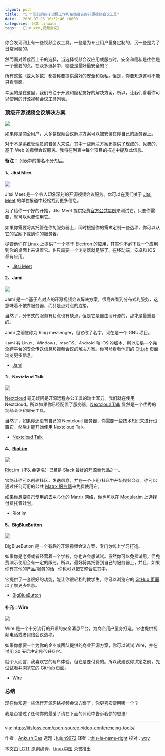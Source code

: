 ```yaml
---
layout: post
title:	"5 个流行的用于远程工作和在线会议的开源视频会议工具"
date:	2020-07-26 10:52:46 +0800 
categories:	分享 linuxcn 
tags:	[linuxcn,视频会议]
---
```



你会发现网上有一些视频会议工具。一些是为专业用户量身定制的，另一些是为了日常闲聊的。


然而面对着成百上千的选择，当选择视频会议应用或服务时，安全和隐私是往往是一个重要的点。在众多选择中，哪些是最好最安全的？


所有这些（或大多数）都宣称要提供最好的安全和隐私。但是，你要知道这可不能只看表面。


幸运的是在这里，我们专注于开源和隐私友好的解决方案，所以，让我们看看你可以使用的开源视频会议工具列表。


### 顶级开源视频会议解决方案


![](/Asserts/Images/album/202007/26/104947gyzs2eb5ybeneg5y.jpg)


如果你是商企用户，大多数视频会议解决方案可以被安装在你自己的服务器上。


对于不是系统管理员的普通人来说，其中一些解决方案还提供了现成的、免费的、基于 Web 的视频会议服务。我将在列表中每个项目的描述中提及此信息。


**备注：** 列表中的排名不分先后。


#### 1、Jitsi Meet


![](/Asserts/Images/album/202007/26/105046krv9a91rvrrv8ngk.png)


Jitsi Meet 是一个令人印象深刻的开源视频会议服务。你可以在我们关于 [Jitsi Meet](https://itsfoss.com/jitsi-meet/) 的单独报道中轻松找到更多信息。


为了给你一个好的开始，Jitsi Meet 提供免费[官方公共实例](https://meet.jit.si/)来测试它，只要你需要，就可以免费使用它。


如果你需要将其托管在你的服务器上，同时根据你的需求定制一些选项，你可以从它的[官网](https://jitsi.org/jitsi-meet/)下载到你的服务器。


尽管他们在 Linux 上提供了一个基于 Electron 的应用，其实你不必下载一个应用到你的桌面上来设置它。你只需要一个浏览器就足够了。在移动端，安卓和 iOS 都有应用。


* [Jitsi Meet](https://jitsi.org/jitsi-meet/)


#### 2、Jami


![](/Asserts/Images/album/202007/26/105103qisjhfuvaiej3633.png)


Jami 是一个基于点对点的开源视频会议解决方案。很高兴看到分布式的服务，这意味着不依靠服务器，而只是点对点的连接。


当然了，分布式的服务有优点也有缺点。但是它是自由而开源的，那才是最重要的。


Jami 之前被称为 Ring messenger，但它改了名字，现在是一个 GNU 项目。


Jami 有 Linux、Windows、macOS、Android 和 iOS 的版本，所以它是一个完全跨平台的安全传送信息和视频会议的解决方案。你可以看看他们的 [GitLab 页面](https://git.jami.net/savoirfairelinux/ring-project)浏览更多信息。


* [Jami](https://jami.net/)


#### 3、Nextcloud Talk


![](/Asserts/Images/album/202007/26/105121l8t5th9887zmmlra.png)


[Nextcloud](https://itsfoss.com/nextcloud/) 毫无疑问是开源远程办公工具的瑞士军刀。我们就在使用 Nextcloud。所以如果你已经配置了服务器，[Nextcloud Talk](https://nextcloud.com/talk/) 显然是一个优秀的视频会议和聊天工具。


当然了，如果你还没有自己的 Nextcloud 服务器，你需要一些技术知识来进行设置它，然后才能开始使用 Nextcloud Talk。


* [Nextcloud Talk](https://nextcloud.com/talk/)


#### 4、[Riot.im](http://Riot.im)


![](/Asserts/Images/album/202007/26/105143irz0jvbhofnvvvfb.png)


[Riot.im](http://Riot.im)（不久会更名）已经是 Slack [最好的开源替代品](https://itsfoss.com/open-source-slack-alternative/)之一。


它能让你可以创建社区、发送信息，并在一个小组/社区中开始视频会议。你可以通过任何可用的公共 [Matrix 服务器](https://matrix.org/)来免费使用它。


如果你想要自己专用的去中心化的 Matrix 网络，你也可以在 [Modular.im](https://modular.im/) 上选择付费托管计划。


* [Riot.im](https://about.riot.im/)


#### 5、BigBlueButton


![](/Asserts/Images/album/202007/26/105201j3s3948d94danbob.png)


BigBlueButton 是一个有趣的开源视频会议方案，专门为线上学习打造。


如果你是老师或者经营着一个学校，你也许会想试试。虽然你可以免费试用，但免费演示使用会有一定的限制。所以，最好将其托管到自己的服务器上，并且，如果你有其他的产品/服务的话，你也可以把它整合进其中。


它提供了一套很好的功能，能让你很轻松的教学生。你可以浏览它的 [GitHub 页面](https://github.com/bigbluebutton/bigbluebutton)以了解更多信息。


* [BigBlueButton](https://itsfoss.com/open-source-video-conferencing-tools/bigbluebutton.org/)


#### 补充：Wire


![](/Asserts/Images/album/202007/26/105240bg60ttxwxgve0dey.png)


Wire 是一个十分流行的开源的安全消息平台，为商企用户量身打造。它也提供视频电话或者网络会议选项。


如果你想要一个为你的企业或团队提供的商业开源方案，你可以试试 Wire，并在试用 30 天后决定是否升级它。


就个人而言，我喜欢它的用户体验，但它是要付费的。所以我建议你决定之前，先试试看并浏览它的 [GitHub 页面](https://github.com/wireapp)。


* [Wire](https://wire.com/en/)


### 总结


现在你知道一些流行开源网络视频会议方案了，你更喜欢使用哪一个？


我是否错过了任何你的最爱？请在下面的评论中告诉我你的想法!




---


via: <https://itsfoss.com/open-source-video-conferencing-tools/>


作者：[Ankush Das](https://itsfoss.com/author/ankush/) 选题：[lujun9972](https://github.com/lujun9972) 译者：[this-is-name-right](https://github.com/this-is-name-right) 校对：[wxy](https://github.com/wxy)


本文由 [LCTT](https://github.com/LCTT/TranslateProject) 原创编译，[Linux中国](https://linux.cn/) 荣誉推出
